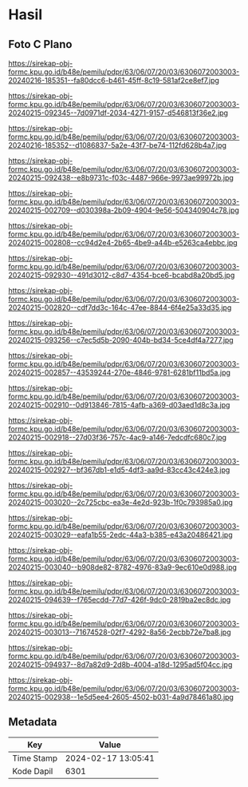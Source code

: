 # Hasil

## Foto C Plano

https://sirekap-obj-formc.kpu.go.id/b48e/pemilu/pdpr/63/06/07/20/03/6306072003003-20240216-185351--fa80dcc6-b461-45ff-8c19-581af2ce8ef7.jpg

https://sirekap-obj-formc.kpu.go.id/b48e/pemilu/pdpr/63/06/07/20/03/6306072003003-20240215-092345--7d0971df-2034-4271-9157-d546813f36e2.jpg

https://sirekap-obj-formc.kpu.go.id/b48e/pemilu/pdpr/63/06/07/20/03/6306072003003-20240216-185352--d1086837-5a2e-43f7-be74-112fd628b4a7.jpg

https://sirekap-obj-formc.kpu.go.id/b48e/pemilu/pdpr/63/06/07/20/03/6306072003003-20240215-092438--e8b9731c-f03c-4487-966e-9973ae99972b.jpg

https://sirekap-obj-formc.kpu.go.id/b48e/pemilu/pdpr/63/06/07/20/03/6306072003003-20240215-002709--d030398a-2b09-4904-9e56-504340904c78.jpg

https://sirekap-obj-formc.kpu.go.id/b48e/pemilu/pdpr/63/06/07/20/03/6306072003003-20240215-002808--cc94d2e4-2b65-4be9-a44b-e5263ca4ebbc.jpg

https://sirekap-obj-formc.kpu.go.id/b48e/pemilu/pdpr/63/06/07/20/03/6306072003003-20240215-092930--491d3012-c8d7-4354-bce6-bcabd8a20bd5.jpg

https://sirekap-obj-formc.kpu.go.id/b48e/pemilu/pdpr/63/06/07/20/03/6306072003003-20240215-002820--cdf7dd3c-164c-47ee-8844-6f4e25a33d35.jpg

https://sirekap-obj-formc.kpu.go.id/b48e/pemilu/pdpr/63/06/07/20/03/6306072003003-20240215-093256--c7ec5d5b-2090-404b-bd34-5ce4df4a7277.jpg

https://sirekap-obj-formc.kpu.go.id/b48e/pemilu/pdpr/63/06/07/20/03/6306072003003-20240215-002857--43539244-270e-4846-9781-6281bf11bd5a.jpg

https://sirekap-obj-formc.kpu.go.id/b48e/pemilu/pdpr/63/06/07/20/03/6306072003003-20240215-002910--0d913846-7815-4afb-a369-d03aed1d8c3a.jpg

https://sirekap-obj-formc.kpu.go.id/b48e/pemilu/pdpr/63/06/07/20/03/6306072003003-20240215-002918--27d03f36-757c-4ac9-a146-7edcdfc680c7.jpg

https://sirekap-obj-formc.kpu.go.id/b48e/pemilu/pdpr/63/06/07/20/03/6306072003003-20240215-002927--bf367db1-e1d5-4df3-aa9d-83cc43c424e3.jpg

https://sirekap-obj-formc.kpu.go.id/b48e/pemilu/pdpr/63/06/07/20/03/6306072003003-20240215-003020--2c725cbc-ea3e-4e2d-923b-1f0c793985a0.jpg

https://sirekap-obj-formc.kpu.go.id/b48e/pemilu/pdpr/63/06/07/20/03/6306072003003-20240215-003029--eafa1b55-2edc-44a3-b385-e43a20486421.jpg

https://sirekap-obj-formc.kpu.go.id/b48e/pemilu/pdpr/63/06/07/20/03/6306072003003-20240215-003040--b908de82-8782-4976-83a9-9ec610e0d988.jpg

https://sirekap-obj-formc.kpu.go.id/b48e/pemilu/pdpr/63/06/07/20/03/6306072003003-20240215-094639--f765ecdd-77d7-426f-9dc0-2819ba2ec8dc.jpg

https://sirekap-obj-formc.kpu.go.id/b48e/pemilu/pdpr/63/06/07/20/03/6306072003003-20240215-003013--71674528-02f7-4292-8a56-2ecbb72e7ba8.jpg

https://sirekap-obj-formc.kpu.go.id/b48e/pemilu/pdpr/63/06/07/20/03/6306072003003-20240215-094937--8d7a82d9-2d8b-4004-a18d-1295ad5f04cc.jpg

https://sirekap-obj-formc.kpu.go.id/b48e/pemilu/pdpr/63/06/07/20/03/6306072003003-20240215-002938--1e5d5ee4-2605-4502-b031-4a9d78461a80.jpg


## Metadata

| Key        | Value               |
| ---------- | ------------------- |
| Time Stamp | 2024-02-17 13:05:41 |
| Kode Dapil | 6301                |



